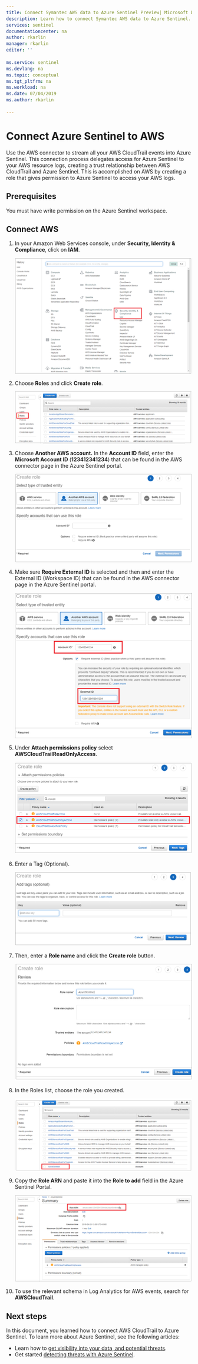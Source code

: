 ```yaml
---
title: Connect Symantec AWS data to Azure Sentinel Preview| Microsoft Docs
description: Learn how to connect Symantec AWS data to Azure Sentinel.
services: sentinel
documentationcenter: na
author: rkarlin
manager: rkarlin
editor: ''

ms.service: sentinel
ms.devlang: na
ms.topic: conceptual
ms.tgt_pltfrm: na
ms.workload: na
ms.date: 07/04/2019
ms.author: rkarlin

---
```


# Connect Azure Sentinel to AWS

Use the AWS connector to stream all your AWS CloudTrail events into Azure Sentinel. This connection process delegates access for Azure Sentinel to your AWS resource logs, creating a trust relationship between AWS CloudTrail and
Azure Sentinel. This is accomplished on AWS by creating a role that gives permission to Azure Sentinel to access your AWS logs.

## Prerequisites

You must have write permission on the Azure Sentinel workspace.

## Connect AWS 
 
1.  In your Amazon Web Services console, under **Security, Identity & Compliance**, click on **IAM**.

    ![AWS1](./media/connect-aws/aws-1.png)

2.  Choose **Roles** and click **Create role**.

    ![AWS2](./media/connect-aws/aws-2.png)

3.  Choose **Another AWS account.** In the **Account ID** field, enter the **Microsoft Account ID** (**123412341234**) that can be found in the AWS connector page in the Azure Sentinel portal.

    ![AWS3](./media/connect-aws/aws-3.png)

4.  Make sure **Require External ID** is selected and then and enter the External ID (Workspace ID) that can be found in the AWS connector page in the Azure Sentinel portal.

    ![AWS4](./media/connect-aws/aws-4.png)

5.  Under **Attach permissions policy** select **AWSCloudTrailReadOnlyAccess**.

    ![AWS5](./media/connect-aws/aws-5.png)

6.  Enter a Tag (Optional).

    ![AWS6](./media/connect-aws/aws-6.png)

7.  Then, enter a **Role name** and click the **Create role** button.

    ![AWS7](./media/connect-aws/aws-7.png)

8.  In the Roles list, choose the role you created.

    ![AWS8](./media/connect-aws/aws-8.png)

9.  Copy the **Role ARN** and paste it into the **Role to add** field in the Azure Sentinel Portal.

    ![AWS9](./media/connect-aws/aws-9.png)

10. To use the relevant schema in Log Analytics for AWS events, search for **AWSCloudTrail**.



## Next steps
In this document, you learned how to connect AWS CloudTrail to Azure Sentinel. To learn more about Azure Sentinel, see the following articles:
- Learn how to [get visibility into your data, and potential threats](quickstart-get-visibility.md).
- Get started [detecting threats with Azure Sentinel](tutorial-detect-threats.md).


